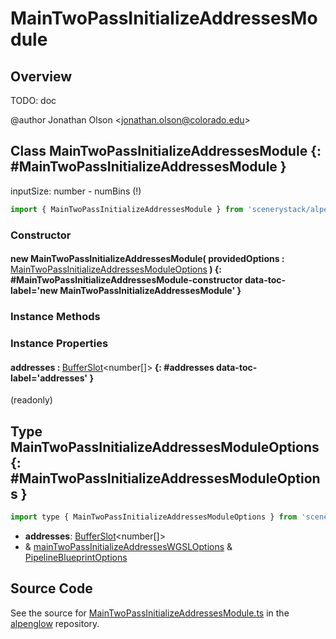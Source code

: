 # MainTwoPassInitializeAddressesModule

## Overview

TODO: doc

@author Jonathan Olson &lt;jonathan.olson@colorado.edu&gt;

## Class MainTwoPassInitializeAddressesModule {: #MainTwoPassInitializeAddressesModule }


inputSize: number - numBins (!)

```js
import { MainTwoPassInitializeAddressesModule } from 'scenerystack/alpenglow';
```
### Constructor

#### new MainTwoPassInitializeAddressesModule( providedOptions : <span style="font-weight: 400;">[MainTwoPassInitializeAddressesModuleOptions](../alpenglow/MainTwoPassInitializeAddressesModule.md#MainTwoPassInitializeAddressesModuleOptions)</span> ) {: #MainTwoPassInitializeAddressesModule-constructor data-toc-label='new MainTwoPassInitializeAddressesModule' }

### Instance Methods



### Instance Properties

#### addresses : <span style="font-weight: 400;">[BufferSlot](../alpenglow/BufferSlot.md)&lt;<span style="color: hsla(calc(var(--md-hue) + 180deg),80%,40%,1);">number</span>[]&gt;</span> {: #addresses data-toc-label='addresses' }

(readonly)



## Type MainTwoPassInitializeAddressesModuleOptions {: #MainTwoPassInitializeAddressesModuleOptions }


```js
import type { MainTwoPassInitializeAddressesModuleOptions } from 'scenerystack/alpenglow';
```


- **addresses**: [BufferSlot](../alpenglow/BufferSlot.md)&lt;<span style="color: hsla(calc(var(--md-hue) + 180deg),80%,40%,1);">number</span>[]&gt;
- &amp; [mainTwoPassInitializeAddressesWGSLOptions](../alpenglow/mainTwoPassInitializeAddressesWGSL.md#mainTwoPassInitializeAddressesWGSLOptions) &amp; [PipelineBlueprintOptions](../alpenglow/PipelineBlueprint.md#PipelineBlueprintOptions)




## Source Code

See the source for [MainTwoPassInitializeAddressesModule.ts](https://github.com/phetsims/alpenglow/blob/main/js/webgpu/modules/rasterize-two-pass/MainTwoPassInitializeAddressesModule.ts) in the [alpenglow](https://github.com/phetsims/alpenglow) repository.

